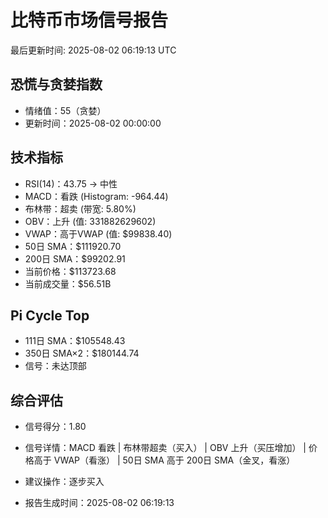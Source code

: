 # 比特币市场信号报告

最后更新时间: 2025-08-02 06:19:13 UTC

## 恐慌与贪婪指数
- 情绪值：55（贪婪）
- 更新时间：2025-08-02 00:00:00

## 技术指标
- RSI(14)：43.75 → 中性
- MACD：看跌 (Histogram: -964.44)
- 布林带：超卖 (带宽: 5.80%)
- OBV：上升 (值: 331882629602)
- VWAP：高于VWAP (值: $99838.40)
- 50日 SMA：$111920.70
- 200日 SMA：$99202.91
- 当前价格：$113723.68
- 当前成交量：$56.51B

## Pi Cycle Top
- 111日 SMA：$105548.43
- 350日 SMA×2：$180144.74
- 信号：未达顶部

## 综合评估
- 信号得分：1.80
- 信号详情：MACD 看跌 | 布林带超卖（买入） | OBV 上升（买压增加） | 价格高于 VWAP（看涨） | 50日 SMA 高于 200日 SMA（金叉，看涨）
- 建议操作：逐步买入

- 报告生成时间：2025-08-02 06:19:13